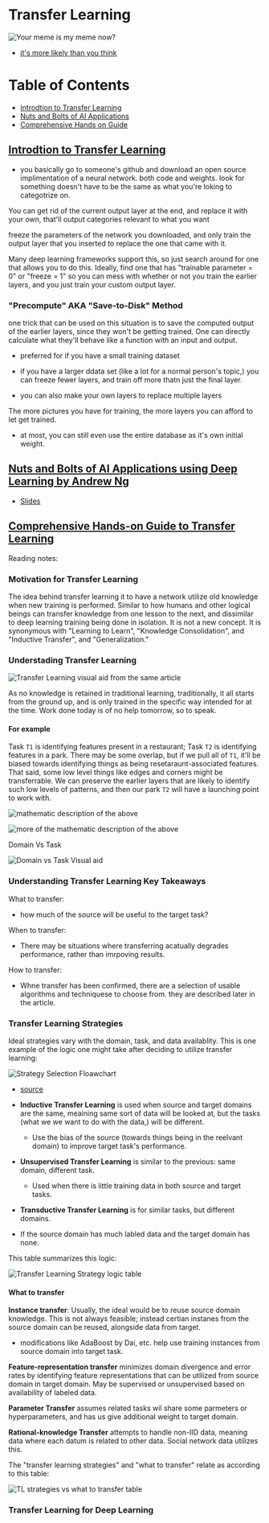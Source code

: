 # Transfer Learning

![Your meme is my meme now?](https://cdn.imgchest.com/files/345xcw8ne87.jpg)
* [it's more likely than you think](https://www.youtube.com/watch?v=FQM13HkEfBk&index=20&list=PLkDaE6sCZn6Gl29AoE31iwdVwSG-KnDzF)

# Table of Contents

- [Introdtion to Transfer Learning](#introdtion-to-transfer-learning)
- [Nuts and Bolts of AI Applications](#nuts-and-bolts-of-ai-applications-using-deep-learning-by-andrew-ng)
- [Comprehensive Hands on Guide](#comprehensive-hands-on-guide-to-transfer-learning)


## [Introdtion to Transfer Learning](https://www.youtube.com/watch?v=FQM13HkEfBk&list=PLkDaE6sCZn6Gl29AoE31iwdVwSG-KnDzF&index=20:)

* you basically go to someone's github and download an open source implimentation of a neural network. both code and weights. look for something doesn't have to be the same as what you're loking to categotrize on.

You can get rid of the current output layer at the end, and replace it with your own, that'll output categories relevant to what you want

freeze the parameters of the network you downloaded, and only train the output layer that you inserted to replace the one that came with it.

Many deep learning frameworks support this, so just search around for one that allows you to do this. Ideally, find one that has "trainable parameter = 0" or "freeze = 1" so you can mess with whether or not you train the earlier layers, and you just train your custom output layer.


### "Precompute" AKA "Save-to-Disk" Method
 one trick that can be used on this situation is to save the computed output of the earlier layers, since they won't be getting trained. One can directly calculate what they'll behave like a function with an input and output.

- preferred for if you have a small training dataset

- if you have a larger ddata set (like a lot for a normal person's topic,) you can freeze fewer layers, and train off more thatn just the final layer.
- you can also make your own layers to replace multiple layers

The more pictures you have for training, the more layers you can afford to let get trained.
- at most, you can still even use the entire database as it's own initial weight.


## [Nuts and Bolts of AI Applications using Deep Learning by Andrew Ng](https://youtu.be/wjqaz6m42wU)
* [Slides](https://media.nips.cc/Conferences/2016/Slides/6203-Slides.pdf)

## [Comprehensive Hands-on Guide to Transfer Learning](https://towardsdatascience.com/a-comprehensive-hands-on-guide-to-transfer-learning-with-real-world-applications-in-deep-learning-212bf3b2f27a)
 Reading notes:

### Motivation for Transfer Learning

The idea behind transfer learning it to have a network utilize old knowledge when new training is performed. Similar to how humans and other logical beings can transfer knowledge from one lesson to the next, and dissimilar to deep learning training being done in isolation. It is not a new concept. It is synonymous with "Learning to Learn", "Knowledge Consolidation", and "Inductive Transfer", and "Generalization."


### Understading Transfer Learning

![Transfer Learning visual aid from the same article](https://miro.medium.com/v2/resize:fit:1400/format:webp/1*9GTEzcO8KxxrfutmtsPs3Q.png)

As no knowledge is retained in traditional learning, traditionally, it all starts from the ground up, and is only trained in the specific way intended for at the time. Work done today is of no help tomorrow, so to speak.

#### For example

Task `T1` is identifying features present in a restaurant; Task `T2` is identifying features in a park. There may be some overlap, but if we pull all of `T1`, it'll be biased towards identifying things as being resetaraunt-associated features. That said, some low level things like edges and corners might be transferrable. We can preserve the earlier layers that are likely to identify such low levels of patterns, and then our park `T2` will have a launching point to work with.

![mathematic description of the above](https://miro.medium.com/v2/resize:fit:1100/format:webp/1*J5GsN8izqdRR4sdxt6mwEg.png)

![more of the mathematic description of the above](https://miro.medium.com/v2/resize:fit:2000/format:webp/1*KgkqmR18XoFUkzmy-UjjKw.png)

Domain Vs Task

![Domain vs Task Visual aid](https://miro.medium.com/v2/resize:fit:1100/format:webp/1*vE8VO6isG0fSVYzgci3DuQ.png)

### Understanding Transfer Learning Key Takeaways

What to transfer:
* how much of the source will be useful to the target task?

When to transfer:
* There may be situations where transferring acatually degrades performance, rather than imrpoving results.

How to transfer:
* Whne transfer has been confirmed, there are a selection of usable algorithms and techniquese to choose from. they are described later in the article.


### Transfer Learning Strategies

Ideal strategies vary with the domain, task, and data availablity. This is one example of the logic one might take after deciding to utilize transfer learning:

![Strategy Selection Floawchart](https://miro.medium.com/v2/resize:fit:1222/format:webp/1*mEHO0-LifV7MgwXSpY9wyQ.png)
* [source](https://www.cse.ust.hk/~qyang/Docs/2009/tkde_transfer_learning.pdf)

* **Inductive Transfer Learning** is used when source and target domains are the same, meaining same sort of data will be looked at, but the tasks (what we we want to do with the data,) will be different.
  * Use the bias of the source (towards things being in the reelvant domain) to improve target task's performance.

* **Unsupervised Transfer Learning** is similar to the previous: same domain, different task.
  * Used when there is little training data in both source and target tasks.
*  **Transductive Transfer Learning** is for similar tasks, but different domains.
*  If the source domain has much labled data and the target domain has none.

This table summarizes this logic:

![Transfer Learning Strategy logic table](https://miro.medium.com/v2/resize:fit:2000/format:webp/1*ZEJeJS06czdyPwov5EbCuQ.png)

#### What to transfer

**Instance transfer**: Usually, the ideal would be to reuse source domain knowledge. This is not always feasible; instead certian instanes from the source domain can be reused, alongside data from target.

* modifications like AdaBoost by Dai, etc. help use training instances from source domain into target task.

**Feature-representation transfer** minimizes domain divergence and error rates by identifying feature representations that can be utilized from source domain in target domain. May be supervised or unsupervised based on availability of labeled data.

**Parameter Transfer** assumes related tasks wil share some parmeters or hyperparameters, and has us give additional weight to target domain.

**Rational-knowledge Transfer** attempts to handle non-IID data, meaning data where each datum is related to other data. Social network data utilizes this.

The "transfer learning strategies" and "what to transfer" relate as according to this table:

![TL strategies vs what to transfer table](https://miro.medium.com/v2/resize:fit:1400/format:webp/1*xK81ohzG-tLRKVexowUvgw.png)

### Transfer Learning for Deep Learning
